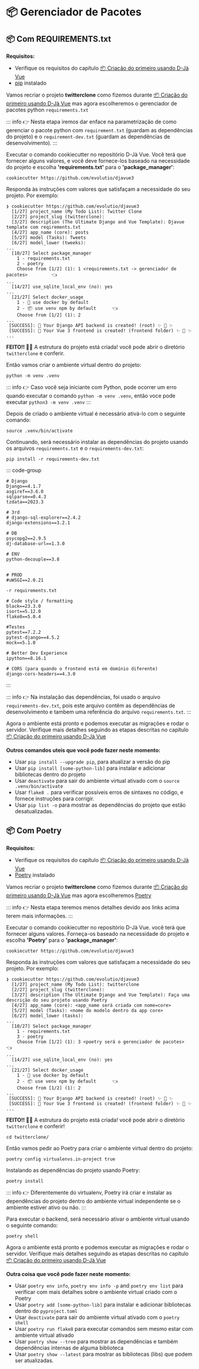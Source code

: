 # 📦 Gerenciador de Pacotes

## 📦 Com REQUIREMENTS.txt

**Requisitos:**
- Verifique os requisitos do capítulo [📦 Criação do primeiro usando D-Jà Vue](#📦-criacao-do-primeiro-projeto-usando-d-ja-vue)
- [pip](https://pypi.org/project/pip/) instalado


Vamos recriar o projeto **twitterclone** como fizemos durante [📦 Criação do primeiro usando D-Jà Vue](#📦-criacao-do-primeiro-projeto-usando-d-ja-vue) mas agora escolheremos o gerenciador de pacotes python `requirements.txt` 

::: info
👉 Nesta etapa iremos dar enface na parametrização de como gerenciar o pacote python com `requirement.txt` (guardam as dependências do projeto) e o `requirement-dev.txt` (guardam as dependências de desenvolvimento). 
:::

Executar o comando cookiecutter no repositório D-Jà Vue. Você terá que fornecer alguns valores, e você deve fornece-los baseado na necessidade do projeto e escolha  **'requirements.txt'** para o **'package_manager'**:

```
cookiecutter https://github.com/evolutio/djavue3
```
Responda às instruções com valores que satisfaçam a necessidade do seu projeto. Por exemplo: 

```shell
❯ cookiecutter https://github.com/evolutio/djavue3
  [1/27] project_name (My Todo List): Twitter Clone
  [2/27] project_slug (twitterclone):
  [3/27] description (The Ultimate Django and Vue Template): Djavue template com reqirements.txt
  [4/27] app_name (core): posts
  [5/27] model (Tasks): Tweets
  [6/27] model_lower (tweeks):
...
  [10/27] Select package_manager
    1 - requirements.txt
    2 - poetry
    Choose from [1/2] (1): 1 <requirements.txt -> gerenciador de pacotes>         👈
...
  [14/27] use_sqlite_local_env (no): yes
...
  [21/27] Select docker_usage
    1 - 🐳 use docker by default
    2 - 📦 use venv npm by default      👈
    Choose from [1/2] (1): 2
...
 [SUCCESS]: 🐍 Your Django API backend is created! (root) ✨ 🍰 ✨
 [SUCCESS]: 🍰 Your Vue 3 frontend is created! (frontend folder) ✨ 🍰 ✨
...
```
**FEITO!! 🎉🎉** A estrutura do projeto está criada! você pode abrir o diretório  `twitterclone` e conferir. 

Então vamos criar o ambiente virtual dentro do projeto:

```shell
python -m venv .venv
```

::: info
👉 Caso você seja iniciante com Python, pode ocorrer um erro quando executar o comando `python -m venv .venv`, então voce pode executar `python3 -m venv .venv`
:::

Depois de criado o ambiente virtual é necessário ativá-lo com o seguinte comando:

```shell
source .venv/bin/activate
```

Continuando, será necessário instalar as dependências do projeto usando os arquivos `requirements.txt` e o `requirements-dev.txt`:

```shell
pip install -r requirements-dev.txt
```

::: code-group

```shell[(📦 requirements.txt)]
# Django
Django==4.1.7
asgiref==3.6.0
sqlparse==0.4.3
tzdata==2023.3

# 3rd
# django-sql-explorer==2.4.2
django-extensions==3.2.1

# DB
psycopg2==2.9.5
dj-database-url==1.3.0

# ENV
python-decouple==3.8


# PROD
#uWSGI==2.0.21
```

```shell[(📦  requirements-dev.txt)]
-r requirements.txt

# Code style / formatting
black==23.3.0
isort==5.12.0
flake8==5.0.4

#Testes
pytest==7.2.2
pytest-django==4.5.2
mock==5.1.0

# Better Dev Experience
ipython==8.16.1

# CORS (para quando o frontend está em domínio diferente)
django-cors-headers==4.3.0
```
:::


::: info
👉 Na instalação das dependências, foi usado o arquivo `requirements-dev.txt`, pois este arquivo contêm as dependências de desenvolvimento e tambem uma referência do arquivo `requirements.txt`. 
:::


Agora o ambiente está pronto e podemos executar as migrações e rodar o servidor. Verifique mais detalhes seguindo as etapas descritas no capítulo [📦 Criação do primeiro usando D-Jà Vue](#📦-criacao-do-primeiro-projeto-usando-d-ja-vue)

**Outros comandos uteis que você pode fazer neste momento:**
- Usar `pip install --upgrade pip`, para atualizar a versão do pip 
- Usar `pip install [some-python-lib]` para instalar e adicionar bibliotecas dentro do projeto
- Usar `deactivate` para sair do ambiente virtual ativado com o `source .venv/bin/activate`
- Usar `flake8 .` para verificar possíveis erros de sintaxes no código, e fornece instruções para corrigir.
- Usar `pip list -o` para mostrar as dependências do projeto que estão desatualizadas.


## 📦 Com Poetry

**Requisitos:**
- Verifique os requisitos do capítulo [📦 Criação do primeiro usando D-Jà Vue](#📦-criacao-do-primeiro-projeto-usando-d-ja-vue)
- [Poetry](https://python-poetry.org/) instalado


Vamos recriar o projeto **twitterclone** como fizemos durante [📦 Criação do primeiro usando D-Jà Vue](#📦-criacao-do-primeiro-projeto-usando-d-ja-vue) mas agora escolheremos [Poetry](https://python-poetry.org/)

::: info
👉 Nesta etapa teremos menos detalhes devido aos links acima terem mais informações. 
:::

Executar o comando cookiecutter no repositório D-Jà Vue. você terá que fornecer alguns valores. Forneça-os baseado na necessidade do projeto e escolha  **'Poetry'** para o **'package_manager'**:

```
cookiecutter https://github.com/evolutio/djavue3
```
Responda às instruções com valores que satisfaçam a necessidade do seu projeto. Por exemplo: 

```shell
❯ cookiecutter https://github.com/evolutio/djavue3
  [1/27] project_name (My Todo List): twitterclone
  [2/27] project_slug (twitterclone):
  [3/27] description (The Ultimate Django and Vue Template): Faça uma descrição do seu projeto usando Poetry
  [4/27] app_name (core): <app_name será criada com nome=core>
  [5/27] model (Tasks): <nome do modelo dentro da app core>
  [6/27] model_lower (tasks):
...
  [10/27] Select package_manager
    1 - requirements.txt
    3 - poetry
    Choose from [1/2] (1): 3 <poetry será o gerenciador de pacotes>         👈
...
  [14/27] use_sqlite_local_env (no): yes
...
  [21/27] Select docker_usage
    1 - 🐳 use docker by default
    2 - 📦 use venv npm by default      👈
    Choose from [1/2] (1): 2
...
 [SUCCESS]: 🐍 Your Django API backend is created! (root) ✨ 🍰 ✨
 [SUCCESS]: 🍰 Your Vue 3 frontend is created! (frontend folder) ✨ 🍰 ✨
...
```
**FEITO!! 🎉🎉** A estrutura do projeto está criada! você pode abrir o diretório  `twitterclone` e conferir! 

```shell
cd twitterclone/
```
Então vamos pedir ao Poetry para criar o ambiente virtual dentro do projeto:

```shell
poetry config virtualenvs.in-project true
```

Instalando as dependências do projeto usando Poetry:

```shell
poetry install
```

::: info
👉 Diferentemente do virtualenv, Poetry irá criar e instalar as dependências do projeto dentro do ambiente virtual independente se o ambiente estiver ativo ou não. 
:::

Para executar o backend, será necessário ativar o ambiente virtual usando o seguinte comando:

```shell
poetry shell
```
Agora o ambiente está pronto e podemos executar as migrações e rodar o servidor. Verifique mais detalhes seguindo as etapas descritas no capítulo [📦 Criação do primeiro usando D-Jà Vue](#📦-criacao-do-primeiro-projeto-usando-d-ja-vue)

**Outra coisa que você pode fazer neste momento:**
- Usar `poetry env info`, `poetry env info -p` and `poetry env list` para verificar com mais detalhes sobre o ambiente virtual criado com o Poetry 
- Usar `poetry add [some-python-lib]` para instalar e adicionar bibliotecas dentro do `pyproject.toml`
- Usar `deactivate` para sair do ambiente virtual ativado com o `poetry shell`
- Usar `poetry run flake8` para executar comandos sem mesmo estar com ambiente virtual ativado
- Usar `poetry show --tree` para mostrar as dependências e também dependências internas de alguma biblioteca
- Usar `poetry show --latest` para mostrar as bibliotecas (libs) que podem ser atualizadas.
